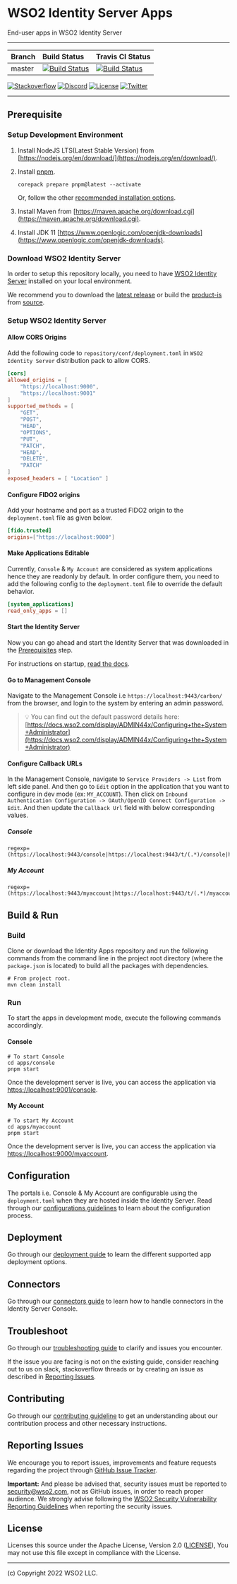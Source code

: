 # WSO2 Identity Server Apps

End-user apps in WSO2 Identity Server

---
|  Branch | Build Status | Travis CI Status |
| :------------ |:------------- |:-------------
| master      | [![Build Status](https://wso2.org/jenkins/view/Dashboard/job/platform-builds/job/identity-apps/badge/icon)](https://wso2.org/jenkins/view/Dashboard/job/platform-builds/job/identity-apps/) | [![Build Status](https://travis-ci.org/wso2/identity-apps.svg?branch=master)](https://travis-ci.org/wso2/identity-apps) |

[![Stackoverflow](https://img.shields.io/badge/Ask%20for%20help%20on-Stackoverflow-orange)](https://stackoverflow.com/questions/tagged/wso2is)
[![Discord](https://img.shields.io/badge/Join%20us%20on-Discord-%23e01563.svg)](https://discord.gg/wso2)
[![License](https://img.shields.io/badge/License-Apache%202.0-blue.svg)](https://github.com/wso2/product-is/blob/master/LICENSE)
[![Twitter](https://img.shields.io/twitter/follow/wso2.svg?style=social&label=Follow)](https://twitter.com/intent/follow?screen_name=wso2)

---

## Prerequisite

### Setup Development Environment

1. Install NodeJS LTS(Latest Stable Version) from [https://nodejs.org/en/download/](https://nodejs.org/en/download/).
2. Install [pnpm](https://pnpm.io/).

    ```shell
    corepack prepare pnpm@latest --activate
    ```

    Or, follow the other [recommended installation options](https://pnpm.io/installation).

3. Install Maven from [https://maven.apache.org/download.cgi](https://maven.apache.org/download.cgi).
4. Install JDK 11 [https://www.openlogic.com/openjdk-downloads](https://www.openlogic.com/openjdk-downloads).

### Download WSO2 Identity Server

In order to setup this repository locally, you need to have [WSO2 Identity Server](https://wso2.com/identity-server/) installed on your local environment.

We recommend you to download the [latest release](https://github.com/wso2/product-is/releases) or build the [product-is](https://github.com/wso2/product-is) from [source](https://github.com/wso2/product-is#building-the-distribution-from-source).

### Setup WSO2 Identity Server

#### Allow CORS Origins

Add the following code to `repository/conf/deployment.toml` in `WSO2 Identity Server` distribution pack to allow CORS.

```toml
[cors]
allowed_origins = [
    "https://localhost:9000",
    "https://localhost:9001"
]
supported_methods = [
    "GET",
    "POST",
    "HEAD",
    "OPTIONS",
    "PUT",
    "PATCH",
    "HEAD",
    "DELETE",
    "PATCH"
]
exposed_headers = [ "Location" ]
```

#### Configure FIDO2 origins

Add your hostname and port as a trusted FIDO2 origin to the `deployment.toml` file as given below.

```toml
[fido.trusted]
origins=["https://localhost:9000"]
```

#### Make Applications Editable

Currently, `Console` & `My Account` are considered as system applications hence they are readonly by default. In order configure them, you need to add the following config to the `deployment.toml` file to override the default behavior.

```toml
[system_applications]
read_only_apps = []
```

#### Start the Identity Server

Now you can go ahead and start the Identity Server that was downloaded in the [Prerequisites](#prerequisite) step.

For instructions on startup, [read the docs](https://is.docs.wso2.com/en/latest/deploy/get-started/run-the-product/).

#### Go to Management Console

Navigate to the Management Console i.e `https://localhost:9443/carbon/` from the browser, and login to the system by entering an admin password.

> 💡 You can find out the default password details here: [https://docs.wso2.com/display/ADMIN44x/Configuring+the+System+Administrator](https://docs.wso2.com/display/ADMIN44x/Configuring+the+System+Administrator)

#### Configure Callback URLs

In the Management Console, navigate to `Service Providers -> List` from left side panel. And then go to `Edit` option in the application that you want to configure in dev mode (ex: `MY_ACCOUNT`). Then click on `Inbound Authentication Configuration -> OAuth/OpenID Connect Configuration -> Edit`. And then update the `Callback Url` field with below corresponding values.

##### Console

```shell
regexp=(https://localhost:9443/console|https://localhost:9443/t/(.*)/console|https://localhost:9443/console/login|https://localhost:9443/t/(.*)/console/login|https://localhost:9001/console|https://localhost:9001/t/(.*)/console|https://localhost:9001/console/login|https://localhost:9001/t/(.*)/console/login)
```

##### My Account

```shell
regexp=(https://localhost:9443/myaccount|https://localhost:9443/t/(.*)/myaccount|https://localhost:9443/myaccount/login|https://localhost:9443/t/(.*)/myaccount/login|https://localhost:9000/myaccount|https://localhost:9000/t/(.*)/myaccount|https://localhost:9000/myaccount/login|https://localhost:9000/t/(.*)/myaccount/login)
```

## Build & Run

### Build

Clone or download the Identity Apps repository and run the following commands from the command line in the project root directory (where the `package.json` is located) to build all the packages with dependencies.

```shell
# From project root.
mvn clean install
```

### Run

To start the apps in development mode, execute the following commands accordingly.

#### Console

```shell
# To start Console
cd apps/console
pnpm start
```

Once the development server is live, you can access the application via [https://localhost:9001/console](https://localhost:9001/console).

#### My Account

```shell
# To start My Account
cd apps/myaccount
pnpm start
```

Once the development server is live, you can access the application via [https://localhost:9000/myaccount](https://localhost:9000/myaccount).

## Configuration

The portals i.e. Console & My Account are configurable using the `deployment.toml` when they are hosted inside the Identity Server.
Read through our [configurations guidelines](./docs/CONFIGURATION.md) to learn about the configuration process.

## Deployment

Go through our [deployment guide](./docs/DEPLOYMENT.md) to learn the different supported app deployment options.

## Connectors

Go through our [connectors guide](./docs/CONNECTORS.md) to learn how to handle connectors in the Identity Server Console.

## Troubleshoot

Go through our [troubleshooting guide](./docs/TROUBLESHOOTING.md) to clarify and issues you encounter.

If the issue you are facing is not on the existing guide, consider reaching out to us on slack, stackoverflow threads or by creating an issue as described in [Reporting Issues](#reporting-issues).

## Contributing

Go through our [contributing guideline](./CONTRIBUTING.md) to get an understanding about our contribution process and other necessary instructions.

## Reporting Issues

We encourage you to report issues, improvements and feature requests regarding the project through [GitHub Issue Tracker](https://github.com/wso2/product-is/issues).

**Important:** And please be advised that, security issues must be reported to [security@wso2.com](mailto:security@wso2.com), not as GitHub issues, in order to reach proper audience. We strongly advise following the [WSO2 Security Vulnerability Reporting Guidelines](https://docs.wso2.com/display/Security/WSO2+Security+Vulnerability+Reporting+Guidelines) when reporting the security issues.

## License

Licenses this source under the Apache License, Version 2.0 ([LICENSE](LICENSE)), You may not use this file except in compliance with the License.

---------------------------------------------------------------------------
(c) Copyright 2022 WSO2 LLC.
